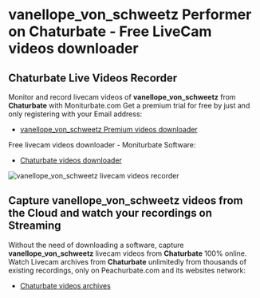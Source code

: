 # vanellope_von_schweetz Performer on Chaturbate - Free LiveCam videos downloader

## Chaturbate Live Videos Recorder

Monitor and record livecam videos of **vanellope_von_schweetz** from **Chaturbate** with Moniturbate.com
Get a premium trial for free by just and only registering with your Email address:
* [vanellope_von_schweetz Premium videos downloader](https://moniturbate.com/request-demo-licence-key.html)

Free livecam videos downloader - Moniturbate Software:
* [Chaturbate videos downloader](https://moniturbate.com/moniturbate-download-software.html)

![vanellope_von_schweetz livecam videos recorder](https://peachurnet.com/templates/moniturbate-software.png)


## Capture vanellope_von_schweetz videos from the Cloud and watch your recordings on Streaming

Without the need of downloading a software, capture **vanellope_von_schweetz** livecam videos from **Chaturbate** 100% online.
Watch Livecam archives from **Chaturbate** unlimitedly from thousands of existing recordings, only on Peachurbate.com and its websites network:
* [Chaturbate videos archives](https://peachurnet.com/)
